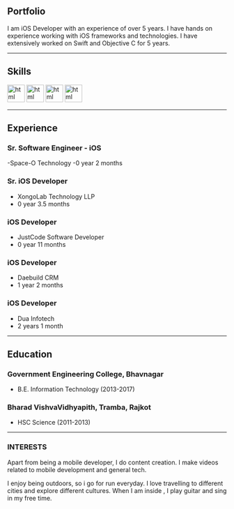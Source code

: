 ## Portfolio

I am iOS Developer with an experience of over 5 years. I have hands on experience working with iOS frameworks and technologies. I have extensively worked on Swift and Objective C for 5 years.

---

## Skills

<p align='left'>
    <img src='https://img.icons8.com/color/344/swift.png' alt="html" width="40" height="40">
    <img src='https://img.icons8.com/color/344/swiftui.png' alt="html" width="40" height="40">
     <img src='https://img.icons8.com/external-tal-revivo-bold-tal-revivo/344/external-apple-inc-logotype-of-an-american-multinational-technology-company-logo-bold-tal-revivo.png' alt="html" width="40" height="40">
  <img src='https://img.icons8.com/color/344/python--v1.png' alt="html" width="40" height="40">
</p>

---

## Experience
### **Sr. Software Engineer - iOS**
-Space-O Technology
-0 year 2 months

### **Sr. iOS Developer**
- XongoLab Technology LLP
- 0 year 3.5 months

### **iOS Developer**
- JustCode Software Developer
- 0 year 11 months

### **iOS Developer**
- Daebuild CRM
- 1 year 2 months

### **iOS Developer**
- Dua Infotech
- 2 years 1 month




---

## Education

### **Government Engineering College, Bhavnagar**
- B.E. Information Technology (2013-2017)

### **Bharad VishvaVidhyapith, Tramba, Rajkot**
- HSC Science (2011-2013)

---

### INTERESTS
Apart from being a mobile developer, I do content creation. I make videos related to mobile development and general tech.

I enjoy being outdoors, so i go for run everyday. I love travelling to different cities and explore different cultures. When I am inside , I play guitar and sing in my free time.
